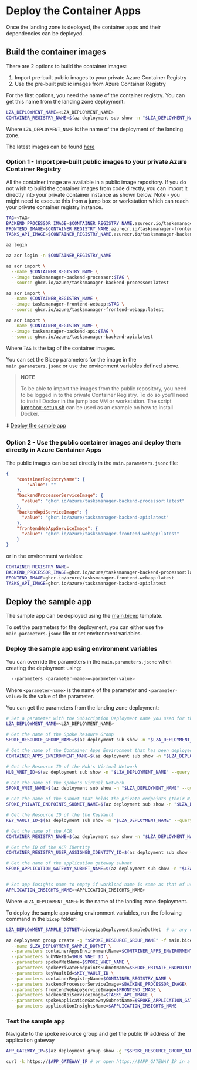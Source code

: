 # Deploy the Container Apps

Once the landing zone is deployed, the container apps and their dependencies can be deployed. 

## Build the container images

There are 2 options to build the container images:

1. Import pre-built public images to your private Azure Container Registry
2. Use the pre-built public images from Azure Container Registry

For the first options, you need the name of the container registry. You can get this name from the landing zone deployment:

```bash
LZA_DEPLOYMENT_NAME=<LZA_DEPLOYMENT_NAME>
CONTAINER_REGISTRY_NAME=$(az deployment sub show -n "$LZA_DEPLOYMENT_NAME" --query properties.outputs.containerRegistryName.value -o tsv)
```

Where `LZA_DEPLOYMENT_NAME` is the name of the deployment of the landing zone.

The latest images can be found [here](https://github.com/orgs/Azure/packages?repo_name=aca-dotnet-workshop)

### Option 1 - Import pre-built public images to your private Azure Container Registry

All the container image are available in a public image repository. If you do not wish to build the container images from code directly, you can import it directly into your private container instance as shown below. Note - you might need to execute this from a jump box or workstation which can reach your private container registry instance.

```bash
TAG=<TAG>
BACKEND_PROCESSOR_IMAGE=$CONTAINER_REGISTRY_NAME.azurecr.io/tasksmanager-backend-processor:$TAG
FRONTEND_IMAGE=$CONTAINER_REGISTRY_NAME.azurecr.io/tasksmanager-frontend-webapp:$TAG
TASKS_API_IMAGE=$CONTAINER_REGISTRY_NAME.azurecr.io/tasksmanager-backend-api:$TAG

az login

az acr login -n $CONTAINER_REGISTRY_NAME

az acr import \
  --name $CONTAINER_REGISTRY_NAME \
  --image tasksmanager-backend-processor:$TAG \
  --source ghcr.io/azure/tasksmanager-backend-processor:latest

az acr import \
  --name $CONTAINER_REGISTRY_NAME \
  --image tasksmanager-frontend-webapp:$TAG \
  --source ghcr.io/azure/tasksmanager-frontend-webapp:latest

az acr import \
  --name $CONTAINER_REGISTRY_NAME \
  --image tasksmanager-backend-api:$TAG \
  --source ghcr.io/azure/tasksmanager-backend-api:latest
```

Where `TAG` is the tag of the container images. 

You can set the Bicep parameters for the image in the `main.parameters.jsonc` or use the environment variables defined above.

> **NOTE**
>
> To be able to import the images from the public repository, you need to be logged in to the private Container Registry. To do so you'll need to install Docker in the jump box VM or workstation. The script [jumpbox-setup.sh](../../../../../shared/scripts/jumpbox-setup.sh) can be used as an example on how to install Docker.
>

:arrow_down: [Deploy the sample app](#deploy-the-sample-app)

### Option 2 - Use the public container images and deploy them directly in Azure Container Apps

The public images can be set directly in the `main.parameters.jsonc` file:

```json
{
    "containerRegistryName": {
        "value": ""
    },
    "backendProcessorServiceImage": {
      "value": "ghcr.io/azure/tasksmanager-backend-processor:latest"
    },
    "backendApiServiceImage": {
      "value": "ghcr.io/azure/tasksmanager-backend-api:latest"
    },
    "frontendWebAppServiceImage": {
      "value": "ghcr.io/azure/tasksmanager-frontend-webapp:latest"
    }
}  
```

or in the environment variables:

```bash
CONTAINER_REGISTRY_NAME=
BACKEND_PROCESSOR_IMAGE=ghcr.io/azure/tasksmanager-backend-processor:latest
FRONTEND_IMAGE=ghcr.io/azure/tasksmanager-frontend-webapp:latest
TASKS_API_IMAGE=ghcr.io/azure/tasksmanager-backend-api:latest
```

## Deploy the sample app

The sample app can be deployed using the [main.bicep](../main.bicep) template.

To set the parameters for the deployment, you can either use the `main.parameters.jsonc` file or set environment variables.

### Deploy the sample app using environment variables

You can override the parameters in the `main.parameters.jsonc` when creating the deployment using:

```bash
  --parameters <parameter-name>=<parameter-value>
```

Where `<parameter-name>` is the name of the parameter and `<parameter-value>` is the value of the parameter.

You can get the parameters from the landing zone deployment:

```bash
# Set a parameter with the Subscription Deployment name you used for the ACA LZA. This is required to query and get several names of resources
LZA_DEPLOYMENT_NAME=<LZA_DEPLOYMENT_NAME>

# Get the name of the Spoke Resoure Group
SPOKE_RESOURCE_GROUP_NAME=$(az deployment sub show -n "$LZA_DEPLOYMENT_NAME" --query properties.outputs.spokeResourceGroupName.value -o tsv)

# Get the name of the Container Apps Environment that has been deployed by the ACA LZA
CONTAINER_APPS_ENVIRONMENT_NAME=$(az deployment sub show -n "$LZA_DEPLOYMENT_NAME" --query properties.outputs.containerAppsEnvironmentName.value -o tsv)

# Get the Resource ID of the Hub's Virtual Network
HUB_VNET_ID=$(az deployment sub show -n "$LZA_DEPLOYMENT_NAME" --query properties.outputs.hubVNetId.value -o tsv)

# Get the name of the spoke's Virtual Network
SPOKE_VNET_NAME=$(az deployment sub show -n "$LZA_DEPLOYMENT_NAME" --query properties.outputs.spokeVnetName.value -o tsv)

# Get the name of the subnet that holds the private endpoints (their NICs)
SPOKE_PRIVATE_ENDPOINTS_SUBNET_NAME=$(az deployment sub show -n "$LZA_DEPLOYMENT_NAME" --query properties.outputs.spokePrivateEndpointsSubnetName.value -o tsv)

# Get the Resource ID of the the KeyVault
KEY_VAULT_ID=$(az deployment sub show -n "$LZA_DEPLOYMENT_NAME" --query properties.outputs.keyVaultId.value -o tsv)

# Get the name of the ACR
CONTAINER_REGISTRY_NAME=$(az deployment sub show -n "$LZA_DEPLOYMENT_NAME" --query properties.outputs.containerRegistryName.value -o tsv)

# Get the ID of the ACR IDentity
CONTAINER_REGISTRY_USER_ASSIGNED_IDENTITY_ID=$(az deployment sub show -n "$LZA_DEPLOYMENT_NAME" --query properties.outputs.containerRegistryUserAssignedIdentityId.value -o tsv)

# Get the name of the application gateway subnet
SPOKE_APPLICATION_GATEWAY_SUBNET_NAME=$(az deployment sub show -n "$LZA_DEPLOYMENT_NAME" --query properties.outputs.spokeApplicationGatewaySubnetName.value -o tsv)


# Set app insights name to empty if workload name is same as that of used when deploying the landing zone. If not, Set with the name of the app insights created for the workload
APPLICATION_INSIGHTS_NAME=<APPLICATION_INSIGHTS_NAME>
```

Where `<LZA_DEPLOYMENT_NAME>` is the name of the landing zone deployment.

To deploy the sample app using environment variables, run the following command in the `bicep` folder:

```bash
LZA_DEPLOYMENT_SAMPLE_DOTNET=bicepLzaDeploymentSampleDotNet  # or any other value that suits your needs

az deployment group create -g "$SPOKE_RESOURCE_GROUP_NAME" -f main.bicep -p main.parameters.jsonc \
  --name $LZA_DEPLOYMENT_SAMPLE_DOTNET \
  --parameters containerAppsEnvironmentName=$CONTAINER_APPS_ENVIRONMENT_NAME \
  --parameters hubVNetId=$HUB_VNET_ID \
  --parameters spokeVNetName=$SPOKE_VNET_NAME \
  --parameters spokePrivateEndpointsSubnetName=$SPOKE_PRIVATE_ENDPOINTS_SUBNET_NAME \
  --parameters keyVaultId=$KEY_VAULT_ID \
  --parameters containerRegistryName=$CONTAINER_REGISTRY_NAME \
  --parameters backendProcessorServiceImage=$BACKEND_PROCESSOR_IMAGE\
  --parameters frontendWebAppServiceImage=$FRONTEND_IMAGE \
  --parameters backendApiServiceImage=$TASKS_API_IMAGE \
  --parameters spokeApplicationGatewaySubnetName=$SPOKE_APPLICATION_GATEWAY_SUBNET_NAME \
  --parameters applicationInsightsName=$APPLICATION_INSIGHTS_NAME
```

### Test the sample app

Navigate to the spoke resource group and get the public IP address of the application gateway

```bash
APP_GATEWAY_IP=$(az deployment group show -g "$SPOKE_RESOURCE_GROUP_NAME" -n "$LZA_DEPLOYMENT_SAMPLE_DOTNET" --query properties.outputs.applicationGatewayPublicIp.value -o tsv)

curl -k https://$APP_GATEWAY_IP # or open https://$APP_GATEWAY_IP in a browser
```
